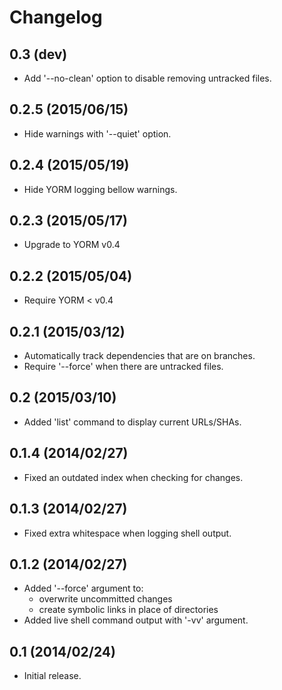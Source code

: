 Changelog
=========

0.3 (dev)
---------

- Add '--no-clean' option to disable removing untracked files.

0.2.5 (2015/06/15)
------------------

- Hide warnings with '--quiet' option.

0.2.4 (2015/05/19)
------------------

- Hide YORM logging bellow warnings.

0.2.3 (2015/05/17)
------------------

- Upgrade to YORM v0.4

0.2.2 (2015/05/04)
------------------

- Require YORM < v0.4

0.2.1 (2015/03/12)
------------------

- Automatically track dependencies that are on branches.
- Require '--force' when there are untracked files.

0.2 (2015/03/10)
----------------

- Added 'list' command to display current URLs/SHAs.

0.1.4 (2014/02/27)
------------------

- Fixed an outdated index when checking for changes.

0.1.3 (2014/02/27)
------------------

- Fixed extra whitespace when logging shell output.

0.1.2 (2014/02/27)
------------------

- Added '--force' argument to:
    - overwrite uncommitted changes
    - create symbolic links in place of directories
- Added live shell command output with '-vv' argument.

0.1 (2014/02/24)
----------------

- Initial release.
